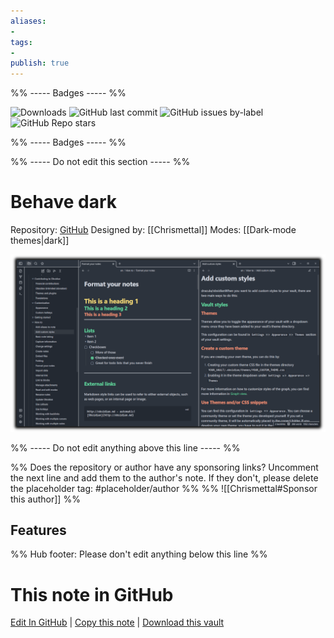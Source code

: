 ```yaml
---
aliases:
- 
tags: 
- 
publish: true
---
```


%% ----- Badges ----- %%

![Downloads](https://img.shields.io/badge/downloads-8886-573E7A?style=for-the-badge&logo=)
![GitHub last commit](https://img.shields.io/github/last-commit/Chrismettal/Obsidian-Behave-dark?color=573E7A&label=last%20update&logo=github&style=for-the-badge)
![GitHub issues by-label](https://img.shields.io/github/issues/Chrismettal/Obsidian-Behave-dark/help%20wanted?color=573E7A&logo=github&style=for-the-badge) 
![GitHub Repo stars](https://img.shields.io/github/stars/Chrismettal/Obsidian-Behave-dark?color=573E7A&logo=github&style=for-the-badge)

%% ----- Badges ----- %%

%% ----- Do not edit this section ----- %%

# Behave dark

Repository: [GitHub](https://github.com/Chrismettal/Obsidian-Behave-dark)
Designed by: [[Chrismettal]]
Modes: [[Dark-mode themes|dark]]



![screenshot](https://github.com/Chrismettal/Obsidian-Behave-dark/raw/HEAD/Screenshot.png)

%% ----- Do not edit anything above this line ----- %% 

%% Does the repository or author have any sponsoring links? Uncomment the next line and add them to the author's note. If they don't, please delete the placeholder tag: #placeholder/author %%
%% ![[Chrismettal#Sponsor this author]] %%


## Features



%% Hub footer: Please don't edit anything below this line %%

# This note in GitHub

<span class="git-footer">[Edit In GitHub](https://github.dev/obsidian-community/obsidian-hub/blob/main/02%20-%20Community%20Expansions/02.05%20All%20Community%20Expansions/Themes/Behave%20dark.md "git-hub-edit-note") | [Copy this note](https://raw.githubusercontent.com/obsidian-community/obsidian-hub/main/02%20-%20Community%20Expansions/02.05%20All%20Community%20Expansions/Themes/Behave%20dark.md "git-hub-copy-note") | [Download this vault](https://github.com/obsidian-community/obsidian-hub/archive/refs/heads/main.zip "git-hub-download-vault") </span>
